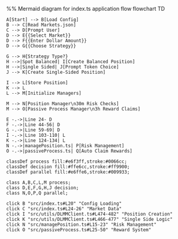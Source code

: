
   %% Mermaid diagram for index.ts application flow
flowchart TD

    A[Start] --> B[Load Config]
    B --> C[Read Markets.json]
    C --> D[Prompt User]
    D --> E{{Select Market}}
    D --> F{{Enter Dollar Amount}}
    D --> G{{Choose Strategy}}
    
    G --> H{Strategy Type?}
    H -->|Spot Balanced| I[Create Balanced Position]
    H -->|Single Sided| J[Prompt Token Choice]
    J --> K[Create Single-Sided Position]
    
    I --> L[Store Position]
    K --> L
    L --> M[Initialize Managers]
    
    M --> N[Position Manager\n30m Risk Checks]
    M --> O[Passive Process Manager\n3h Reward Claims]
    
    E -.->|Line 24- D
    F -.->|Line 44-56| D
    G -.->|Line 59-69| D
    I -.->|Line 103-110| L
    K -.->|Line 124-134| L
    N -.->|managePosition.ts| P[Risk Management]
    O -.->|passiveProcess.ts| Q[Auto Claim Rewards]
    
    classDef process fill:#e6f3ff,stroke:#0066cc;
    classDef decision fill:#ffe6cc,stroke:#ff9900;
    classDef parallel fill:#e6ffe6,stroke:#009933;
    
    class A,B,C,L,M process;
    class D,E,F,G,H,J decision;
    class N,O,P,Q parallel;
    
    click B "src/index.ts#L20" "Config Loading"
    click C "src/index.ts#L24-26" "Market Data"
    click I "src/utils/DLMMClient.ts#L474-482" "Position Creation"
    click K "src/utils/DLMMClient.ts#L466-477" "Single Side Logic"
    click N "src/managePosition.ts#L15-23" "Risk Management"
    click O "src/passiveProcess.ts#L25-50" "Reward System"
